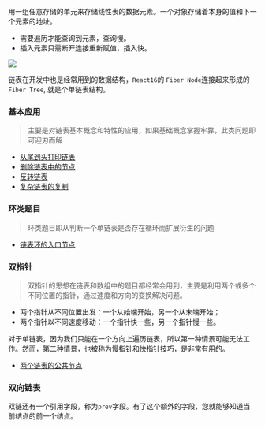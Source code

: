 <!--
 * @Author: 朽木白
 * @Date: 2022-09-03 16:54:39
 * @LastEditors: 1547702880@qq.com
 * @LastEditTime: 2022-09-03 17:09:22
 * @Description:
-->

用一组任意存储的单元来存储线性表的数据元素。一个对象存储着本身的值和下一个元素的地址。

- 需要遍历才能查询到元素，查询慢。
- 插入元素只需断开连接重新赋值，插入快。

![](https://p1-jj.byteimg.com/tos-cn-i-t2oaga2asx/gold-user-assets/2019/8/20/16cac3547bfafcbc~tplv-t2oaga2asx-zoom-in-crop-mark:1304:0:0:0.awebp)

链表在开发中也是经常用到的数据结构，`React16`的 `Fiber Node`连接起来形成的`Fiber Tree`, 就是个单链表结构。

### 基本应用

> 主要是对链表基本概念和特性的应用，如果基础概念掌握牢靠，此类问题即可迎刃而解

- [从尾到头打印链表](./%E4%BB%8E%E5%B0%BE%E5%88%B0%E5%A4%B4%E6%89%93%E5%8D%B0%E9%93%BE%E8%A1%A8.md)
- [删除链表中的节点](./%E5%88%A0%E9%99%A4%E9%93%BE%E8%A1%A8%E4%B8%AD%E7%9A%84%E8%8A%82%E7%82%B9or%E9%87%8D%E5%A4%8D%E7%9A%84%E8%8A%82%E7%82%B9.md)
- [反转链表](./%E5%8F%8D%E8%BD%AC%E9%93%BE%E8%A1%A8.md)
- [复杂链表的复制](./%E5%A4%8D%E6%9D%82%E9%93%BE%E8%A1%A8%E7%9A%84%E5%A4%8D%E5%88%B6.md)

### 环类题目

> 环类题目即从判断一个单链表是否存在循环而扩展衍生的问题

- [链表环的入口节点](./%E9%93%BE%E8%A1%A8%E4%B8%AD%E7%8E%AF%E7%9A%84%E5%85%A5%E5%8F%A3%E8%8A%82%E7%82%B9.md)

### 双指针

> 双指针的思想在链表和数组中的题目都经常会用到，主要是利用两个或多个不同位置的指针，通过速度和方向的变换解决问题。

- 两个指针从不同位置出发：一个从始端开始，另一个从末端开始；
- 两个指针以不同速度移动：一个指针快一些，另一个指针慢一些。

对于单链表，因为我们只能在一个方向上遍历链表，所以第一种情景可能无法工作。然而，第二种情景，也被称为慢指针和快指针技巧，是非常有用的。

- [两个链表的公共节点](./%E4%B8%A4%E4%B8%AA%E9%93%BE%E8%A1%A8%E7%9A%84%E7%AC%AC%E4%B8%80%E4%B8%AA%E5%85%AC%E5%85%B1%E8%8A%82%E7%82%B9.md)

### 双向链表

双链还有一个引用字段，称为`prev`字段。有了这个额外的字段，您就能够知道当前结点的前一个结点。
